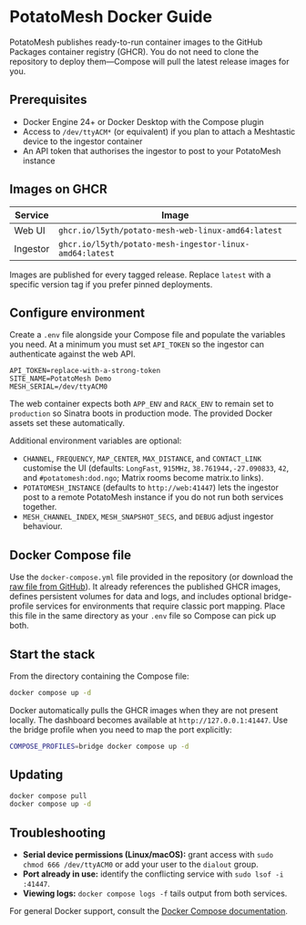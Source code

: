 # PotatoMesh Docker Guide

PotatoMesh publishes ready-to-run container images to the GitHub Packages container
registry (GHCR). You do not need to clone the repository to deploy them—Compose
will pull the latest release images for you.

## Prerequisites

- Docker Engine 24+ or Docker Desktop with the Compose plugin
- Access to `/dev/ttyACM*` (or equivalent) if you plan to attach a Meshtastic
  device to the ingestor container
- An API token that authorises the ingestor to post to your PotatoMesh instance

## Images on GHCR

| Service  | Image                                                             |
|----------|-------------------------------------------------------------------|
| Web UI   | `ghcr.io/l5yth/potato-mesh-web-linux-amd64:latest`                |
| Ingestor | `ghcr.io/l5yth/potato-mesh-ingestor-linux-amd64:latest`           |

Images are published for every tagged release. Replace `latest` with a
specific version tag if you prefer pinned deployments.

## Configure environment

Create a `.env` file alongside your Compose file and populate the variables you
need. At a minimum you must set `API_TOKEN` so the ingestor can authenticate
against the web API.

```env
API_TOKEN=replace-with-a-strong-token
SITE_NAME=PotatoMesh Demo
MESH_SERIAL=/dev/ttyACM0
```

The web container expects both `APP_ENV` and `RACK_ENV` to remain set to
`production` so Sinatra boots in production mode. The provided Docker assets set
these automatically.

Additional environment variables are optional:

- `CHANNEL`, `FREQUENCY`, `MAP_CENTER`, `MAX_DISTANCE`, and `CONTACT_LINK`
  customise the UI (defaults: `LongFast`, `915MHz`, `38.761944,-27.090833`,
  `42`, and `#potatomesh:dod.ngo`; Matrix rooms become matrix.to links).
- `POTATOMESH_INSTANCE` (defaults to `http://web:41447`) lets the ingestor post
  to a remote PotatoMesh instance if you do not run both services together.
- `MESH_CHANNEL_INDEX`, `MESH_SNAPSHOT_SECS`, and `DEBUG` adjust ingestor
  behaviour.

## Docker Compose file

Use the `docker-compose.yml` file provided in the repository (or download the
[raw file from GitHub](https://raw.githubusercontent.com/l5yth/potato-mesh/main/docker-compose.yml)).
It already references the published GHCR images, defines persistent volumes for
data and logs, and includes optional bridge-profile services for environments
that require classic port mapping. Place this file in the same directory as
your `.env` file so Compose can pick up both.

## Start the stack

From the directory containing the Compose file:

```bash
docker compose up -d
```

Docker automatically pulls the GHCR images when they are not present locally.
The dashboard becomes available at `http://127.0.0.1:41447`. Use the bridge
profile when you need to map the port explicitly:

```bash
COMPOSE_PROFILES=bridge docker compose up -d
```

## Updating

```bash
docker compose pull
docker compose up -d
```

## Troubleshooting

- **Serial device permissions (Linux/macOS):** grant access with `sudo chmod 666
  /dev/ttyACM0` or add your user to the `dialout` group.
- **Port already in use:** identify the conflicting service with `sudo lsof -i
  :41447`.
- **Viewing logs:** `docker compose logs -f` tails output from both services.

For general Docker support, consult the [Docker Compose documentation](https://docs.docker.com/compose/).
